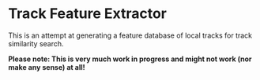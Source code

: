 # Track Feature Extractor

This is an attempt at generating a feature database of local tracks 
for track similarity search.

**Please note: This is very much work in progress and might not work (nor make any sense) at all!**